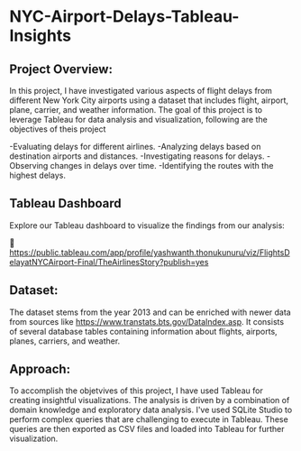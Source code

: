 # NYC-Airport-Delays-Tableau-Insights

## Project Overview:

In this project, I have investigated various aspects of flight delays from different New York City airports using a dataset that includes flight, airport, plane, carrier, and weather information. The goal of this project is to leverage Tableau for data analysis and visualization, following are the objectives of theis project 

-Evaluating delays for different airlines.
-Analyzing delays based on destination airports and distances.
-Investigating reasons for delays.
-Observing changes in delays over time.
-Identifying the routes with the highest delays.

## Tableau Dashboard

Explore our Tableau dashboard to visualize the findings from our analysis:

🔗 https://public.tableau.com/app/profile/yashwanth.thonukunuru/viz/FlightsDelayatNYCAirport-Final/TheAirlinesStory?publish=yes

## Dataset:

The dataset stems from the year 2013 and can be enriched with newer data from sources like https://www.transtats.bts.gov/DataIndex.asp. It consists of several database tables containing information about flights, airports, planes, carriers, and weather.

## Approach:

To accomplish the objetvives of this project, I have used Tableau for creating insightful visualizations. The analysis is driven by a combination of domain knowledge and exploratory data analysis. I've used SQLite Studio to perform complex queries that are challenging to execute in Tableau. These queries are then exported as CSV files and loaded into Tableau for further visualization.


